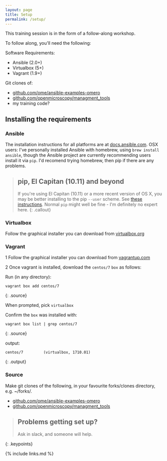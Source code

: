 ```yaml
---
layout: page
title: Setup
permalink: /setup/
---
```


This training session is in the form of a follow-along workshop.

To follow along, you'll need the following:

Software Requirements:
* Ansible (2.0+) 
* Virtualbox (5+)
* Vagrant (1.9+) 

Git clones of:
* [github.com/ome/ansible-examples-omero](https://github.com/ome/ansible-examples-omero)
* [github.com/openmicroscopy/managment_tools](https://github.com/openmicroscopy/management_tools)
* my training code?

## Installing the requirements

### Ansible
The installation instructions for all platforms are at [docs.ansible.com](http://docs.ansible.com/ansible/latest/intro_installation.html). OSX users: I've personally installed Ansible with homebrew, using `brew install ansible`, though the Ansible project are currently recommending users install it via `pip`. I'd recomend trying homebrew, then pip if there are any problems.

> ## pip, El Capitan (10.11) and beyond
> 
> If you're using El Capitan (10.11) or a more recent version of OS X, you may be better installing to the pip `--user` scheme. See [these instructions](http://binarynature.blogspot.co.uk/2016/01/install-ansible-on-os-x-el-capitan_30.html). Normal `pip` might well be fine - I'm definitely no expert here. 
{: .callout}

### Virtualbox 
Follow the graphical installer you can download from [virtualbox.org](https://www.virtualbox.org/wiki/Downloads)

### Vagrant
1 Follow the graphical installer you can download from [vagrantup.com](https://www.vagrantup.com/downloads.html)

2 Once vagrant is installed, download the `centos/7` `box` as follows:

Run (in any directory):
~~~
vagrant box add centos/7
~~~
{: .source}

When prompted, pick `virtualbox`

Confirm the `box` was installed with:

~~~
vagrant box list | grep centos/7
~~~
{: .source}

output:
~~~
centos/7         (virtualbox, 1710.01)
~~~
{: .output}

### Source

Make git clones of the following, in your favourite forks/clones directory, e.g. ~/forks/.

* [github.com/ome/ansible-examples-omero](https://github.com/ome/ansible-examples-omero)
* [github.com/openmicroscopy/managment_tools](https://github.com/openmicroscopy/management_tools)

> ## Problems getting set up?
>
> Ask in slack, and someone will help.

{: .keypoints}

{% include links.md %}




